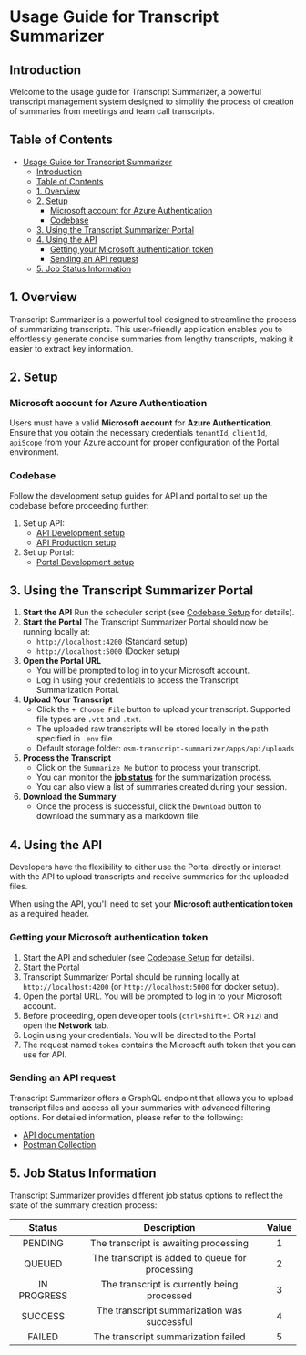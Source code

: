 # Usage Guide for Transcript Summarizer

## Introduction

Welcome to the usage guide for Transcript Summarizer, a powerful transcript management system designed to simplify the process of creation of summaries from meetings and team call transcripts.

## Table of Contents

- [Usage Guide for Transcript Summarizer](#usage-guide-for-transcript-summarizer)
  - [Introduction](#introduction)
  - [Table of Contents](#table-of-contents)
  - [1. Overview](#1-overview)
  - [2. Setup](#2-setup)
    - [Microsoft account for Azure Authentication](#microsoft-account-for-azure-authentication)
    - [Codebase](#codebase)
  - [3. Using the Transcript Summarizer Portal](#3-using-the-transcript-summarizer-portal)
  - [4. Using the API](#4-using-the-api)
    - [Getting your Microsoft authentication token](#getting-your-microsoft-authentication-token)
    - [Sending an API request](#sending-an-api-request)
  - [5. Job Status Information](#5-job-status-information)

## 1. Overview

Transcript Summarizer is a powerful tool designed to streamline the process of summarizing transcripts. This user-friendly application enables you to effortlessly generate concise summaries from lengthy transcripts, making it easier to extract key information.

## 2. Setup

### Microsoft account for Azure Authentication

Users must have a valid **Microsoft account** for **Azure Authentication**. Ensure that you obtain the necessary credentials `tenantId`, `clientId`, `apiScope` from your Azure account for proper configuration of the Portal environment.

### Codebase

Follow the development setup guides for API and portal to set up the codebase before proceeding further:

1. Set up API:
   - [API Development setup](./development-setup.md)
   - [API Production setup](./production-setup.md)
2. Set up Portal:
   - [Portal Development setup](../../portal/docs/development-setup.md)

## 3. Using the Transcript Summarizer Portal

1. **Start the API**
    Run the scheduler script (see [Codebase Setup](#codebase) for details).
2. **Start the Portal**
    The Transcript Summarizer Portal should now be running locally at:
    - `http://localhost:4200` (Standard setup)
    - `http://localhost:5000` (Docker setup)
3. **Open the Portal URL**
    - You will be prompted to log in to your Microsoft account.
    - Log in using your credentials to access the Transcript Summarization Portal.
4. **Upload Your Transcript**
    - Click the `+ Choose File` button to upload your transcript. Supported file types are `.vtt` and `.txt`.
    - The uploaded raw transcripts will be stored locally in the path specified in `.env` file.
    - Default storage folder: `osm-transcript-summarizer/apps/api/uploads`
5. **Process the Transcript**
    - Click on the `Summarize Me` button to process your transcript.
    - You can monitor the **[job status](#5-job-status-information)** for the summarization process.
    - You can also view a list of summaries created during your session.
6. **Download the Summary**
    - Once the process is successful, click the `Download` button to download the summary as a markdown file.

## 4. Using the API

Developers have the flexibility to either use the Portal directly or interact with the API to upload transcripts and receive summaries for the uploaded files.

When using the API, you'll need to set your **Microsoft authentication token** as a required header.

### Getting your Microsoft authentication token

1. Start the API and scheduler (see [Codebase Setup](#codebase) for details).
2. Start the Portal
3. Transcript Summarizer Portal should be running locally at `http://localhost:4200` (or `http://localhost:5000` for docker setup).
4. Open the portal URL. You will be prompted to log in to your Microsoft account.
5. Before proceeding, open developer tools (`ctrl+shift+i` OR `F12`) and open the **Network** tab.
6. Login using your credentials. You will be directed to the Portal
7. The request named `token` contains the Microsoft auth token that you can use for API.

### Sending an API request

Transcript Summarizer offers a GraphQL endpoint that allows you to upload transcript files and access all your summaries with advanced filtering options. For detailed information, please refer to the following:

- [API documentation](./api-documentation.md)
- [Postman Collection](./../Transcript%20Summarization.postman_collection.json)

## 5. Job Status Information

Transcript Summarizer provides different job status options to reflect the state of the summary creation process:

| **Status**  |                 **Description**                 | **Value** |
| :---------: | :---------------------------------------------: | :-------: |
|   PENDING   |      The transcript is awaiting processing      |     1     |
|   QUEUED    | The transcript is added to queue for processing |     2     |
| IN PROGRESS |   The transcript is currently being processed   |     3     |
|   SUCCESS   |   The transcript summarization was successful   |     4     |
|   FAILED    |       The transcript summarization failed       |     5     |
